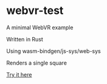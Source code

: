 # webvr-test

A minimal WebVR example

Written in Rust

Using wasm-bindgen/js-sys/web-sys

Renders a single square

[Try it here](finegeometer.github.io/webvr-test)
